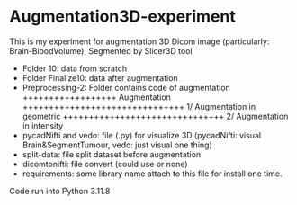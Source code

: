 # Augmentation3D-experiment
This is my experiment for augmentation 3D Dicom image (particularly: Brain-BloodVolume), Segmented by Slicer3D tool


- Folder 10: data from scratch
- Folder Finalize10: data after augmentation
- Preprocessing-2: Folder contains code of augmentation
++++++++++++++++++ Augmentation
+++++++++++++++++++++++++++++++ 1/ Augmentation in geometric 
+++++++++++++++++++++++++++++++ 2/ Augmentation in intensity
- pycadNifti and vedo: file (.py) for visualize 3D (pycadNifti: visual Brain&SegmentTumour, vedo: just visual one thing)
- split-data: file split dataset before augmentation
- dicomtonifti: file convert (could use or none)
- requirements: some library name attach to this file for install one time.

Code run into Python 3.11.8

